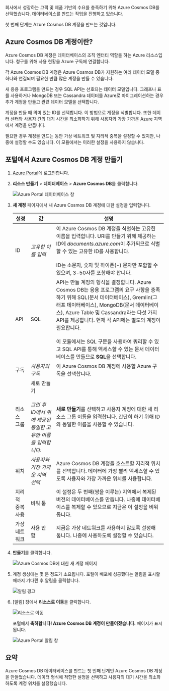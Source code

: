 회사에서 성장하는 고객 및 제품 기반의 수요를 충족하기 위해 Azure Cosmos DB를 선택했습니다. 데이터베이스를 만드는 작업을 진행하고 있습니다.

첫 번째 단계는 Azure Cosmos DB 계정을 만드는 것입니다. 

## <a name="what-is-an-azure-cosmos-db-account"></a>Azure Cosmos DB 계정이란?

Azure Cosmos DB 계정은 데이터베이스의 조직 엔터티 역할을 하는 Azure 리소스입니다. 청구를 위해 사용 현황을 Azure 구독에 연결합니다.

각 Azure Cosmos DB 계정은 Azure Cosmos DB가 지원하는 여러 데이터 모델 중 하나와 연결되며 필요한 만큼 많은 계정을 만들 수 있습니다. 

새 응용 프로그램을 만드는 경우 SQL API는 선호되는 데이터 모델입니다. 그래프나 표를 사용하거나 MongoDB 또는 Cassandra 데이터를 Azure로 마이그레이션하는 경우 추가 계정을 만들고 관련 데이터 모델을 선택합니다.

계정을 만들 때 의미 있는 ID를 선택합니다. 이 방법으로 계정을 식별합니다. 또한 데이터 센터와 사용자 간의 대기 시간을 최소화하기 위해 사용자와 가장 가까운 Azure 지역에서 계정을 만듭니다.

필요한 경우 계정을 만드는 동안 가상 네트워크 및 지리적 중복을 설정할 수 있지만, 나중에 설정할 수도 있습니다. 이 모듈에서는 이러한 설정을 사용하지 않습니다.

## <a name="creating-an-azure-cosmos-db-account-in-the-portal"></a>포털에서 Azure Cosmos DB 계정 만들기

1. [Azure Portal](https://portal.azure.com?azure-portal=true)에 로그인합니다.
2. **리소스 만들기** > **데이터베이스** > **Azure Cosmos DB**를 클릭합니다.
   
   ![Azure Portal 데이터베이스 창](../media/1-introduction/create-nosql-db-databases-json-tutorial-1.png)

3. **새 계정** 페이지에서 새 Azure Cosmos DB 계정에 대한 설정을 입력합니다.
 
    설정|값|설명
    ---|---|---
    ID|*고유한 이름 입력*|이 Azure Cosmos DB 계정을 식별하는 고유한 이름을 입력합니다. URI를 만들기 위해 제공하는 ID에 *documents.azure.com*이 추가되므로 식별할 수 있는 고유한 ID를 사용합니다.<br><br>ID는 소문자, 숫자 및 하이픈(-) 문자만 포함할 수 있으며, 3-50자를 포함해야 합니다.
    API|SQL|API는 만들 계정의 형식을 결정합니다. Azure Cosmos DB는 응용 프로그램의 요구 사항을 충족하기 위해 SQL(문서 데이터베이스), Gremlin(그래프 데이터베이스), MongoDB(문서 데이터베이스), Azure Table 및 Cassandra라는 다섯 가지 API를 제공합니다. 현재 각 API에는 별도의 계정이 필요합니다. <br><br>이 모듈에서는 SQL 구문을 사용하여 쿼리할 수 있고 SQL API를 통해 액세스할 수 있는 문서 데이터베이스를 만들므로 **SQL**을 선택합니다.|
    구독|*사용자의 구독*|이 Azure Cosmos DB 계정에 사용할 Azure 구독을 선택합니다. 
    리소스 그룹|새로 만들기<br><br>*그런 후 ID에서 위에 제공된 동일한 고유한 이름을 입력합니다*.|**새로 만들기**를 선택하고 사용자 계정에 대한 새 리소스 그룹 이름을 입력합니다. 간단히 하기 위해 ID와 동일한 이름을 사용할 수 있습니다. 
    위치|*사용자와 가장 가까운 지역 선택*|Azure Cosmos DB 계정을 호스트할 지리적 위치를 선택합니다. 데이터에 가장 빨리 액세스할 수 있도록 사용자와 가장 가까운 위치를 사용합니다.
    지리적 중복 사용| 비워 둠 | 이 설정은 두 번째(쌍을 이루는) 지역에서 복제된 버전의 데이터베이스를 만듭니다. 나중에 데이터베이스를 복제할 수 있으므로 지금은 이 설정을 비워 둡니다. 
    가상 네트워크|사용 안 함|지금은 가상 네트워크를 사용하지 않도록 설정해 둡니다. 나중에 사용하도록 설정할 수 있습니다. 

4. **만들기**를 클릭합니다.

    ![Azure Cosmos DB에 대한 새 계정 페이지](../media/1-introduction/azure-cosmos-db-create-new-account.png)

5. 계정 생성에는 몇 분 정도가 소요됩니다. 포털이 배포에 성공했다는 알림을 표시할 때까지 기다린 후 알림을 클릭합니다. 

    ![알림 경고](../media/1-introduction/azure-cosmos-db-notification.png)

6. [알림] 창에서 **리소스로 이동**을 클릭합니다.

    ![리소스로 이동](../media/1-introduction/azure-cosmos-db-go-to-resource.png)

    포털에서 **축하합니다! Azure Cosmos DB 계정이 만들어졌습니다.** 페이지가 표시됩니다.

    ![Azure Portal 알림 창](../media/1-introduction/azure-cosmos-db-account-created.png)

## <a name="summary"></a>요약

Azure Cosmos DB 데이터베이스를 만드는 첫 번째 단계인 Azure Cosmos DB 계정을 만들었습니다. 데이터 형식에 적합한 설정을 선택하고 사용자의 대기 시간을 최소화하도록 계정 위치를 설정했습니다.
